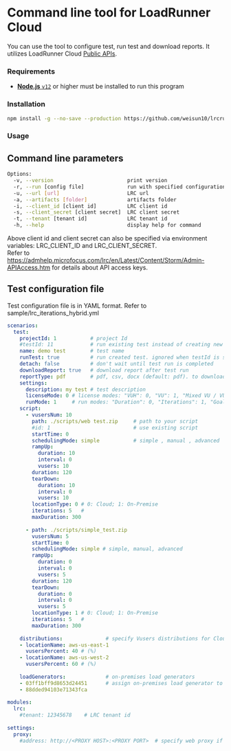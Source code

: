 # Command line tool for LoadRunner Cloud

You can use the tool to configure test, run test and download reports.
It utilizes LoadRunner Cloud [Public APIs](https://loadrunner-cloud.saas.microfocus.com/v1/?TENANTID=0#/).

### Requirements

* [**Node.js** `v12`](https://nodejs.org/en/download/) or higher must be installed to run this program

### Installation

```bash
npm install -g --no-save --production https://github.com/weisun10/lrcrunner/releases/download/1.0/lrcrunner-1.0.0.tgz
```
### Usage

## Command line parameters
```bash
Options:
  -v, --version                        print version
  -r, --run [config file]              run with specified configuration file (default: "")
  -u, --url [url]                      LRC url
  -a, --artifacts [folder]             artifacts folder
  -i, --client_id [client id]          LRC client id
  -s, --client_secret [client secret]  LRC client secret
  -t, --tenant [tenant id]             LRC tenant id
  -h, --help                           display help for command
```
Above client id and client secret can also be specified via environment variables: LRC_CLIENT_ID and LRC_CLIENT_SECRET.  
Refer to https://admhelp.microfocus.com/lrc/en/Latest/Content/Storm/Admin-APIAccess.htm for details about API access
keys.

## Test configuration file

Test configuration file is in YAML format. Refer to sample/lrc_iterations_hybrid.yml  

```yaml
scenarios:
  test:
    projectId: 1           # project Id
    #testId: 11            # run existing test instead of creating new one
    name: demo test        # test name
    runTest: true          # run created test. ignored when testId is specified
    detach: false          # don't wait until test run is completed
    downloadReport: true   # download report after test run
    reportType: pdf        # pdf, csv, docx (default: pdf). to download multiple report, use an array. for example: [csv, pdf]
    settings:
      description: my test # test description
      licenseMode: 0 # license modes: "VUH": 0, "VU": 1, "Mixed VU / VUH": 2
      runMode: 1     # run modes: "Duration": 0, "Iterations": 1, "Goal Oriented": 2
    script:
      - vusersNum: 10                    
        path: ./scripts/web test.zip     # path to your script
        #id: 1                           # use existing script
        startTime: 0
        schedulingMode: simple           # simple , manual , advanced
        rampUp:
          duration: 10
          interval: 0
          vusers: 10
        duration: 120
        tearDown:
          duration: 10
          interval: 0
          vusers: 10
        locationType: 0 # 0: Cloud; 1: On-Premise
        iterations: 5   #
        maxDuration: 300
    
      - path: ./scripts/simple_test.zip
        vusersNum: 5
        startTime: 0
        schedulingMode: simple # simple, manual, advanced
        rampUp:
          duration: 0
          interval: 0
          vusers: 5
        duration: 120
        tearDown:
          duration: 0
          interval: 0
          vusers: 5
        locationType: 1 # 0: Cloud; 1: On-Premise
        iterations: 5   #
        maxDuration: 300
    
    distributions:              # specify Vusers distributions for Cloud
    - locationName: aws-us-east-1
      vusersPercent: 40 # (%)
    - locationName: aws-us-west-2
      vusersPercent: 60 # (%)
      
    loadGenerators:             # on-premises load generators
    - 03ff1bff9d8653d24451      # assign on-premises load generator to test by its key
    - 88dded94103e71343fca
      
modules:
  lrc:
    #tenant: 12345678    # LRC tenant id 
      
settings:
  proxy:
    #address: http://<PROXY HOST>:<PROXY PORT>  # specify web proxy if it's needed      
```
